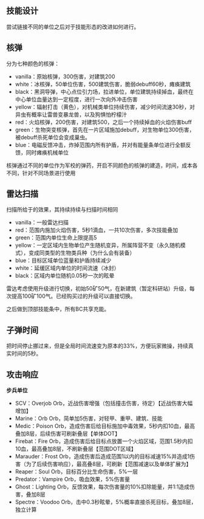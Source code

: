 ## 技能设计

尝试链接不同的单位之后对于技能形态的改进如何进行。

## 核弹

分为七种颜色的核弹：

* vanilla：原始核弹，300伤害，对建筑200
* white：冰核弹，50单位伤害，500建筑伤害，脆弱debuff60秒，瘫痪建筑
* black：黑洞导弹，中心点位引力场，拉进单位，单位建筑持续掉血，最终在中心单位血量达到一定程度，进行一次向外冲击伤害
* yellow：辐射打击（黄色），对机械类单位持续伤害，减少时间流速30秒，对异虫有概率让雷兽变暴龙兽，以及狗惧怕柠檬汁
* red：火焰核弹，200伤害，对建筑500，之后一个持续掉血的火焰伤害buff
* green：生物突变核弹，首先在一片区域施加debuff，对生物单位300伤害，被debuff杀死单位会变成巢虫。
* blue：电磁反馈冲击，炸掉范围内所有护盾，并对有能量条单位进行全额反馈，同时瘫痪机械单位

核弹通过不同的单位作为军校的弹药，开启不同颜色的核弹的建造，时间，成本各不同，针对不同场景进行使用

## 雷达扫描

扫描所给于的效果，其持续持续与扫描时间相同

* vanilla：一般雷达扫描
* red：范围内施加火焰伤害，5秒1滴血，一共10次伤害，多次技能叠加
* green：范围内单位生命上限提高5
* yellow：一定区域内生物单位产生随机变异，所属阵营不变（永久随机模式），变成同类型的生物类兵种（为什么会有装备）
* blue：目标区域单位蓝量和护盾持续减少
* white：延缓区域内单位的时间流速（冰封）
* black：区域内单位随机0.05秒一次的眩晕

雷达考虑使用升级进行切换，初始50矿50气，在新建筑（暂定科研站）升级，每次提高100矿100气。已经购买过的升级可以直接切换。

之后做到顶部技能条中，所有BC共享充能。

## 子弹时间

把时间停止挪过来，但是全局时间流速变为原本的33%，方便玩家微操，持续真实时间的5秒。

## 攻击响应

**步兵单位**

* SCV：Overjob Orb，近战伤害增强（包括撞击伤害，待定）【近战伤害大幅增加】
* Marine：Orb Orb，简单加5伤害，对轻甲、重甲、建筑、技能
* Medic：Poison Orb，造成伤害后给目标施加中毒效果，5秒内扣10血，最高叠加8层，后续伤害可刷新叠层【单体DOT】
* Firebat：Fire Orb，造成伤害后给目标点放置一个火焰区域，范围1.5秒内扣10血，最高叠加8层，不刷新叠层【范围DOT区域】
* Marauder：Frost Orb，造成伤害后造成范围1以内的目标减速15%并造成1伤害（为了后续伤害响应），最高叠8层，可刷新【范围减速以及单体扩展为】
* Reaper：Soul Orb，目标百分比生命伤害，5%一层
* Predator：Vampire Orb，吸血效果，5%伤害量
* Ghost：Lighting Orb，反馈效果，每次伤害量的10%扣除能量，并1:1造成伤害，叠加8层
* Spectre：Voodoo Orb，击中0.3秒眩晕，5%概率直接杀死目标，叠加8层，独立计算

